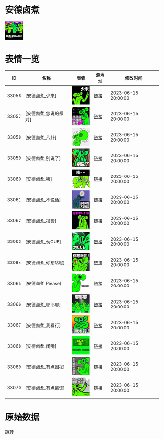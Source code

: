 # 安德卤煮

<img src="./cover.png" height="60" alt="cover" />

# 表情一览

|ID|名称|表情|源地址|修改时间|
|----|----|----|----|----|
|33056|[安德卤煮_少来]|<img src="./pic/033056_%5B安德卤煮_少来%5D.png" height="60" alt="少来"/>|[链接](https://i0.hdslb.com/bfs/garb/380985256f597ec15e8fa1859317273f3cb33613.png)|2023-06-15 20:00:00|
|33057|[安德卤煮_您说的都对]|<img src="./pic/033057_%5B安德卤煮_您说的都对%5D.png" height="60" alt="您说的都对"/>|[链接](https://i0.hdslb.com/bfs/garb/81092afc1b8c5d247bee2c1e30e08157253d876f.png)|2023-06-15 20:00:00|
|33058|[安德卤煮_八卦]|<img src="./pic/033058_%5B安德卤煮_八卦%5D.png" height="60" alt="八卦"/>|[链接](https://i0.hdslb.com/bfs/garb/e026c0a4b132062a70dc66339a46fe1de45293a8.png)|2023-06-15 20:00:00|
|33059|[安德卤煮_别说了]|<img src="./pic/033059_%5B安德卤煮_别说了%5D.png" height="60" alt="别说了"/>|[链接](https://i0.hdslb.com/bfs/garb/82272e089d4e3847ba97b5e91d2405c6e9b39912.png)|2023-06-15 20:00:00|
|33060|[安德卤煮_咦]|<img src="./pic/033060_%5B安德卤煮_咦%5D.png" height="60" alt="咦"/>|[链接](https://i0.hdslb.com/bfs/garb/632fc28e311c7f921c5d7504cd1487d814276c20.png)|2023-06-15 20:00:00|
|33061|[安德卤煮_不说话]|<img src="./pic/033061_%5B安德卤煮_不说话%5D.png" height="60" alt="不说话"/>|[链接](https://i0.hdslb.com/bfs/garb/9cb348e168bf4af40a8ac3c25b0a9db21b151ea0.png)|2023-06-15 20:00:00|
|33062|[安德卤煮_报警]|<img src="./pic/033062_%5B安德卤煮_报警%5D.png" height="60" alt="报警"/>|[链接](https://i0.hdslb.com/bfs/garb/35e607077cda1a74aad46f80e41a6f1ff48ca0c7.png)|2023-06-15 20:00:00|
|33063|[安德卤煮_勿CUE]|<img src="./pic/033063_%5B安德卤煮_勿CUE%5D.png" height="60" alt="勿CUE"/>|[链接](https://i0.hdslb.com/bfs/garb/ffd9b94104efbead2fe32b44f946ba16f51855e5.png)|2023-06-15 20:00:00|
|33064|[安德卤煮_你想啥呢]|<img src="./pic/033064_%5B安德卤煮_你想啥呢%5D.png" height="60" alt="你想啥呢"/>|[链接](https://i0.hdslb.com/bfs/garb/cb17ccb11c67d895bf04f9f3d221492a0f9e0358.png)|2023-06-15 20:00:00|
|33065|[安德卤煮_Piease]|<img src="./pic/033065_%5B安德卤煮_Piease%5D.png" height="60" alt="Piease"/>|[链接](https://i0.hdslb.com/bfs/garb/5352118eb62b31149d47a9a196799398d651d4a5.png)|2023-06-15 20:00:00|
|33066|[安德卤煮_耶耶耶]|<img src="./pic/033066_%5B安德卤煮_耶耶耶%5D.png" height="60" alt="耶耶耶"/>|[链接](https://i0.hdslb.com/bfs/garb/024db2aebf6be3bb342c226d99a8a4a6222566b7.png)|2023-06-15 20:00:00|
|33067|[安德卤煮_我看行]|<img src="./pic/033067_%5B安德卤煮_我看行%5D.png" height="60" alt="我看行"/>|[链接](https://i0.hdslb.com/bfs/garb/bedc756c45e60545a8a3512eb09cae359ef01b72.png)|2023-06-15 20:00:00|
|33068|[安德卤煮_闭嘴]|<img src="./pic/033068_%5B安德卤煮_闭嘴%5D.png" height="60" alt="闭嘴"/>|[链接](https://i0.hdslb.com/bfs/garb/847836d1dec5b432e7069753cdabd248b886196b.png)|2023-06-15 20:00:00|
|33069|[安德卤煮_有点困扰]|<img src="./pic/033069_%5B安德卤煮_有点困扰%5D.png" height="60" alt="有点困扰"/>|[链接](https://i0.hdslb.com/bfs/garb/052e630566bf02b91cce54d78128675005448780.png)|2023-06-15 20:00:00|
|33070|[安德卤煮_有点离谱]|<img src="./pic/033070_%5B安德卤煮_有点离谱%5D.png" height="60" alt="有点离谱"/>|[链接](https://i0.hdslb.com/bfs/garb/1ad9a6e73ace2575fc34ddf059e6feac5ee85ba2.png)|2023-06-15 20:00:00|

# 原始数据

[跳转](./raw.json)

